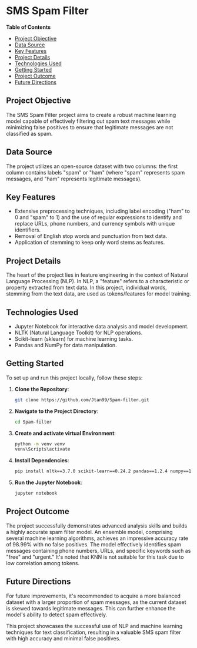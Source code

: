 # SMS Spam Filter

**Table of Contents**
- [Project Objective](#project-objective)
- [Data Source](#data-source)
- [Key Features](#key-features)
- [Project Details](#project-details)
- [Technologies Used](#technologies-used)
- [Getting Started](#getting-started)
- [Project Outcome](#project-outcome)
- [Future Directions](#future-directions)
## Project Objective

The SMS Spam Filter project aims to create a robust machine learning model capable of effectively filtering out spam text messages while minimizing false positives to ensure that legitimate messages are not classified as spam.

## Data Source

The project utilizes an open-source dataset with two columns: the first column contains labels "spam" or "ham" (where "spam" represents spam messages, and "ham" represents legitimate messages).

## Key Features

- Extensive preprocessing techniques, including label encoding ("ham" to 0 and "spam" to 1) and the use of regular expressions to identify and replace URLs, phone numbers, and currency symbols with unique identifiers.
- Removal of English stop words and punctuation from text data.
- Application of stemming to keep only word stems as features.

## Project Details

The heart of the project lies in feature engineering in the context of Natural Language Processing (NLP). In NLP, a "feature" refers to a characteristic or property extracted from text data. In this project, individual words, stemming from the text data, are used as tokens/features for model training.

## Technologies Used

- Jupyter Notebook for interactive data analysis and model development.
- NLTK (Natural Language Toolkit) for NLP operations.
- Scikit-learn (sklearn) for machine learning tasks.
- Pandas and NumPy for data manipulation.

## Getting Started

To set up and run this project locally, follow these steps:

1. **Clone the Repository**:
   ```bash
   git clone https://github.com/Jtan99/Spam-filter.git

2. **Navigate to the Project Directory**:
   ```bash
   cd Spam-filter

3. **Create and activate virtual Environment**:
   ```bash
   python -m venv venv
   venv\Scripts\activate

4. **Install Dependencies**:
   ```bash
   pip install nltk==3.7.0 scikit-learn==0.24.2 pandas==1.2.4 numpy==1.19.5

4. **Run the Jupyter Notebook**:
   ```bash
   jupyter notebook

## Project Outcome
The project successfully demonstrates advanced analysis skills and builds a highly accurate spam filter model. An ensemble model, comprising several machine learning algorithms, achieves an impressive accuracy rate of 98.99% with no false positives. The model effectively identifies spam messages containing phone numbers, URLs, and specific keywords such as "free" and "urgent." It's noted that KNN is not suitable for this task due to low correlation among tokens.

## Future Directions
For future improvements, it's recommended to acquire a more balanced dataset with a larger proportion of spam messages, as the current dataset is skewed towards legitimate messages. This can further enhance the model's ability to detect spam effectively.

This project showcases the successful use of NLP and machine learning techniques for text classification, resulting in a valuable SMS spam filter with high accuracy and minimal false positives.